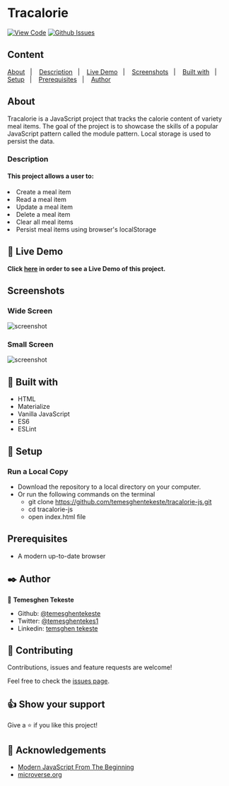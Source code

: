# Tracalorie

[![View Code](https://img.shields.io/badge/View%20-Code-green)](https://github.com/temesghentekeste/tracalorie-js/pulls)
[![Github Issues](https://img.shields.io/badge/GitHub-Issues-orange)](https://github.com/temesghentekeste/tracalorie-js/issues)


## Content

<a text-align="center" href="#about">About</a>&nbsp;&nbsp;&nbsp;|&nbsp;&nbsp;&nbsp;
<a href="#description">Description</a>&nbsp;&nbsp;&nbsp;|&nbsp;&nbsp;&nbsp;
<a href="#live">Live Demo</a>&nbsp;&nbsp;&nbsp;|&nbsp;&nbsp;&nbsp;
<a href="#screenshots">Screenshots</a>&nbsp;&nbsp;&nbsp;|&nbsp;&nbsp;&nbsp;
<a href="#with">Built with</a>&nbsp;&nbsp;&nbsp;|&nbsp;&nbsp;&nbsp;
<a href="#setup">Setup</a>&nbsp;&nbsp;&nbsp;|&nbsp;&nbsp;&nbsp;
<a href="#prerequisites">Prerequisites</a>&nbsp;&nbsp;&nbsp;|&nbsp;&nbsp;&nbsp;
<a href="#author">Author</a>


## About <a name = "about"></a>

Tracalorie is a JavaScript project that tracks the calorie content of variety meal items. The goal of the project is to showcase the skills of  a popular JavaScript pattern called the module pattern. Local storage is used to persist the data.

<h3>Description <a name = "description"></a></h3>
<h4>This project allows a user to:</h4>
<li>Create a meal item</li>
<li>Read a meal item</li>
<li>Update a meal item</li>
<li>Delete a meal item</li>
<li>Clear all meal items</li>
<li>Persist meal items using browser's localStorage</li>

## 🔴 Live Demo <a name = "live"></a>

**Click [here](https://tracalorie-js-temesghen.netlify.app/) in order to see a Live Demo of this project.**

## Screenshots <a name = "screenshots"></a>

### Wide Screen
![screenshot](./images/screencapture-widescreen.png) 
### Small Screen
![screenshot](./images/screencapture-mobile.png) 

## 🔧 Built with<a name = "with"></a>

- HTML
- Materialize
- Vanilla JavaScript
- ES6
- ESLint

## 🔨 Setup<a name = "setup"></a>
### Run a Local Copy
- Download the repository to a local directory on your computer.
- Or run the following commands on the terminal
  - git clone https://github.com/temesghentekeste/tracalorie-js.git
  - cd tracalorie-js
  - open index.html file

## Prerequisites<a name = "prerequisites"></a>
- A modern up-to-date browser

## ✒️  Author <a name = "author"></a>

👤 **Temesghen Tekeste**

- Github: [@temesghentekeste](https://github.com/temesghentekeste)
- Twitter: [@temesghentekes1](https://twitter.com/temesghentekes1)
- Linkedin: [temsghen tekeste](https://www.linkedin.com/in/temesghentekeste/)


## 🤝 Contributing

Contributions, issues and feature requests are welcome!

Feel free to check the [issues page](https://github.com/temesghentekeste/tracalorie-js/issues).


## 👍 Show your support

Give a ⭐️ if you like this project!

## :clap: Acknowledgements
- <a href="https://www.udemy.com/course/modern-javascript-from-the-beginning/" target="_blank">Modern JavaScript From The Beginning</a>
- <a href="https://www.microverse.org/" target="_blank">microverse.org</a>
</div>
